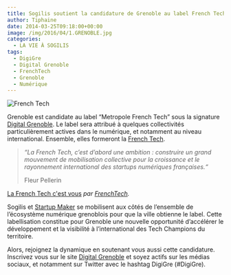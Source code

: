 ```yaml
---
title: Sogilis soutient la candidature de Grenoble au label French Tech
author: Tiphaine
date: 2014-03-25T09:18:00+00:00
image: /img/2016/04/1.GRENOBLE.jpg
categories:
  - LA VIE À SOGILIS
tags:
  - DigiGre
  - Digital Grenoble
  - FrenchTech
  - Grenoble
  - Numérique
---
```


![French Tech](https://66.media.tumblr.com/356810eecd7a71b14fc0b615c9f694a4/tumblr_inline_n2mm1gaLIo1szbtlw.png)

Grenoble est candidate au label “Metropole French Tech” sous la signature [Digital Grenoble](http://digital-grenoble.com/). Le label sera attribué à quelques collectivités particulièrement actives dans le numérique, et notamment au niveau international. Ensemble, elles formeront la [French Tech](http://www.lafrenchtech.com).

> _“La French Tech, c’est d’abord une ambition : construire un grand mouvement de mobilisation collective pour la croissance et le rayonnement international des startups numériques françaises.“_
>
> Fleur Pellerin

[La French Tech c'est vous](http://www.dailymotion.com/video/x1ajwb8_la-french-tech-c-est-vous_news) _par [FrenchTech](http://www.dailymotion.com/frenchtech)._

Sogilis et [Startup Maker](http://www.startup-maker.com/) se mobilisent aux côtés de l’ensemble de l’écosystème numérique grenoblois pour que la ville obtienne le label. Cette labellisation constitue pour Grenoble une nouvelle opportunité d’accélérer le développement et la visibilité à l’international des Tech Champions du territoire.

Alors, rejoignez la dynamique en soutenant vous aussi cette candidature. Inscrivez vous sur le site [Digital Grenoble](http://digital-grenoble.com/) et soyez actifs sur les médias sociaux, et notamment sur Twitter avec le hashtag DigiGre (#DigiGre).
